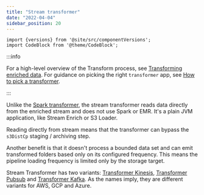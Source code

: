 ```yaml
---
title: "Stream transformer"
date: "2022-04-04"
sidebar_position: 20
---
```


```mdx-code-block
import {versions} from '@site/src/componentVersions';
import CodeBlock from '@theme/CodeBlock';
```

:::info

For a high-level overview of the Transform process, see [Transforming enriched data](/docs/pipeline-components-and-applications/loaders-storage-targets/snowplow-rdb-loader/transforming-enriched-data/index.md). For guidance on picking the right `transformer` app, see [How to pick a transformer](/docs/pipeline-components-and-applications/loaders-storage-targets/snowplow-rdb-loader/index.md#how-to-pick-a-transformer).

:::

Unlike the [Spark transformer](/docs/pipeline-components-and-applications/loaders-storage-targets/snowplow-rdb-loader/transforming-enriched-data/spark-transformer/index.md), the stream transformer reads data directly from the enriched stream and does not use Spark or EMR. It's a plain JVM application, like Stream Enrich or S3 Loader.

Reading directly from stream means that the transformer can bypass the `s3DistCp` staging / archiving step.

Another benefit is that it doesn't process a bounded data set and can emit transformed folders based only on its configured frequency. This means the pipeline loading frequency is limited only by the storage target.

Stream Transformer has two variants: [Transformer Kinesis](/docs/pipeline-components-and-applications/loaders-storage-targets/snowplow-rdb-loader/transforming-enriched-data/stream-transformer/transformer-kinesis/index.md), [Transformer Pubsub](/docs/pipeline-components-and-applications/loaders-storage-targets/snowplow-rdb-loader/transforming-enriched-data/stream-transformer/transformer-pubsub/index.md) and [Transformer Kafka](/docs/pipeline-components-and-applications/loaders-storage-targets/snowplow-rdb-loader/transforming-enriched-data/stream-transformer/transformer-kafka/index.md). As the names imply, they are different variants for AWS, GCP and Azure.


